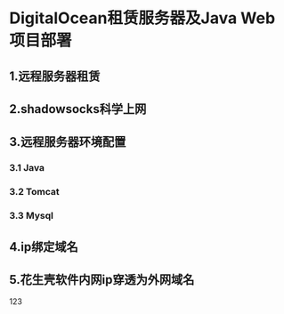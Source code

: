 # DigitalOcean租赁服务器及Java Web项目部署
## 1.远程服务器租赁
## 2.shadowsocks科学上网
## 3.远程服务器环境配置
### 3.1 Java
### 3.2 Tomcat
### 3.3 Mysql
## 4.ip绑定域名
## 5.花生壳软件内网ip穿透为外网域名
123